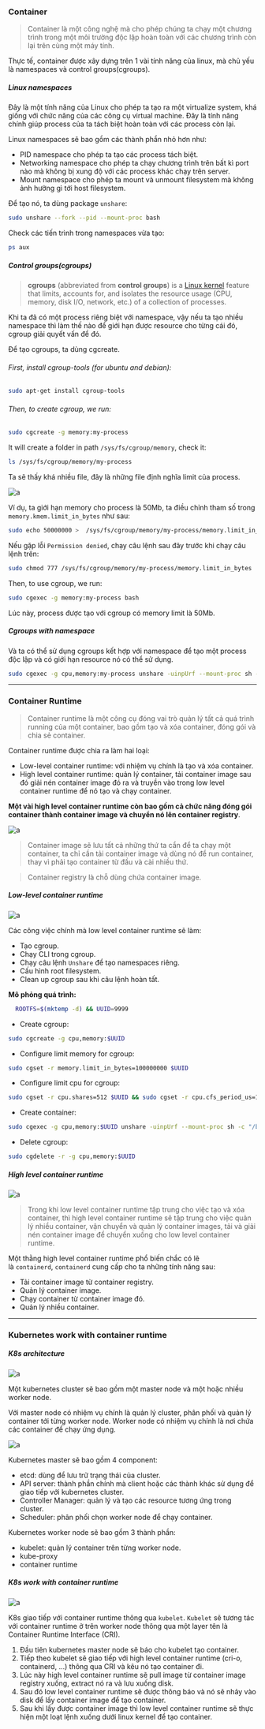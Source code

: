 ### Container

> Container là một công nghệ mà cho phép chúng ta chạy một chương trình trong một môi trường độc lập hoàn toàn với các chương trình còn lại trên cùng một máy tính.

Thực tế, container được xây dựng trên 1 vài tính năng của linux, mà chủ yếu là namespaces và control groups(cgroups).

##### Linux namespaces

Đây là một tính năng của Linux cho phép ta tạo ra một virtualize system, khá giống với chức năng của các công cụ virtual machine. Đây là tính năng chính giúp process của ta tách biệt hoàn toàn với các process còn lại.

Linux namespaces sẽ bao gồm các thành phần nhỏ hơn như:

- PID namespace cho phép ta tạo các process tách biệt.
- Networking namespace cho phép ta chạy chương trình trên bất kì port nào mà không bị xung độ với các process khác chạy trên server.
- Mount namespace cho phép ta mount và unmount filesystem mà không ảnh hưởng gì tới host filesystem.

Để tạo nó, ta dùng package `unshare`:

```bash
sudo unshare --fork --pid --mount-proc bash
```

Check các tiến trình trong namespaces vừa tạo:

```bash
ps aux
```

##### Control groups(cgroups)

> **cgroups** (abbreviated from **control groups**) is a [Linux kernel](https://en.wikipedia.org/wiki/Linux_kernel "Linux kernel") feature that limits, accounts for, and isolates the resource usage (CPU, memory, disk I/O, network, etc.) of a collection of processes.

Khi ta đã có một process riêng biệt với namespace, vậy nếu ta tạo nhiều namespace thì làm thế nào để giới hạn được resource cho từng cái đó, cgroup giải quyết vấn đề đó.

Để tạo cgroups, ta dùng cgcreate.

###### First, install cgroup-tools (for ubuntu and debian):

```bash
sudo apt-get install cgroup-tools
```

###### Then, to create cgroup, we run:

```bash
sudo cgcreate -g memory:my-process
```

It will create a folder in path `/sys/fs/cgroup/memory`, check it:

```bash
ls /sys/fs/cgroup/memory/my-process
```

Ta sẽ thấy khá nhiều file, đây là những file định nghĩa limit của process.

<img src="images/cgroup_myprocess.PNG" title="" alt="a" data-align="center">

Ví dụ, ta giới hạn memory cho process là 50Mb, ta điều chỉnh tham số trong `memory.kmem.limit_in_bytes` như sau:

```bash
sudo echo 50000000 >  /sys/fs/cgroup/memory/my-process/memory.limit_in_bytes
```

Nếu gặp lỗi `Permission denied`, chạy câu lệnh sau đây trước khi chạy câu lệnh trên:

```bash
sudo chmod 777 /sys/fs/cgroup/memory/my-process/memory.limit_in_bytes
```

Then, to use cgroup, we run:

```bash
sudo cgexec -g memory:my-process bash
```

Lúc này, process được tạo với cgroup có memory limit là 50Mb.

##### Cgroups with namespace

Và ta có thể sử dụng cgroups kết hợp với namespace để tạo một process độc lập và có giới hạn resource nó có thể sử dụng.

```bash
sudo cgexec -g cpu,memory:my-process unshare -uinpUrf --mount-proc sh -c "/bin/hostname my-process && chroot mktemp -d /bin/sh"
```

---

### Container Runtime

> Container runtime là một công cụ đóng vai trò quản lý tất cả quá trình running của một container, bao gồm tạo và xóa container, đóng gói và chia sẻ container.

Container runtime được chia ra làm hai loại:

- Low-level container runtime: với nhiệm vụ chính là tạo và xóa container.
- High level container runtime: quản lý container, tải container image sau đó giải nén container image đó ra và truyền vào trong low level container runtime để nó tạo và chạy container.

**Một vài high level container runtime còn bao gồm cả chức năng đóng gói container thành container image và chuyển nó lên container registry**.

<img title="" src="images/container_runtime.png" alt="a" data-align="center">

> Container image sẽ lưu tất cả những thứ ta cần để ta chạy một container, ta chỉ cần tải container image và dùng nó để run container, thay vì phải tạo container từ đầu và cài nhiều thứ.

> Container registry là chỗ dùng chứa container image.

##### Low-level container runtime

<img title="" src="images/low_level_container_runtime.png" alt="a" data-align="center">

Các công việc chính mà low level container runtime sẽ làm:

- Tạo cgroup.
- Chạy CLI trong cgroup.
- Chạy câu lệnh `Unshare` để tạo namespaces riêng.
- Cấu hình root filesystem.
- Clean up cgroup sau khi câu lệnh hoàn tất.

**Mô phỏng quá trình:**

```bash
  ROOTFS=$(mktemp -d) && UUID=9999
```

- Create cgroup:

```bash
sudo cgcreate -g cpu,memory:$UUID
```

- Configure limit memory for cgroup:

```bash
sudo cgset -r memory.limit_in_bytes=100000000 $UUID
```

- Configure limit cpu for cgroup:

```bash
sudo cgset -r cpu.shares=512 $UUID && sudo cgset -r cpu.cfs_period_us=1000000 $UUID && sudo cgset -r cpu.cfs_quota_us=2000000 $UUID
```

- Create container:

```bash
sudo cgexec -g cpu,memory:$UUID unshare -uinpUrf --mount-proc sh -c "/bin/hostname $UUID && chroot $ROOTFS /bin/sh"
```

- Delete cgroup:

```bash
sudo cgdelete -r -g cpu,memory:$UUID
```

##### High level container runtime

<img src="images/high_level_container_runtime.png" title="" alt="a" data-align="center">

> Trong khi low level container runtime tập trung cho việc tạo và xóa container, thì high level container runtime sẽ tập trung cho việc quản lý nhiều container, vận chuyển và quản lý container images, tải và giải nén container image để chuyển xuống cho low level container runtime.

Một thằng high level container runtime phổ biến chắc có lẽ là `containerd`, `containerd` cung cấp cho ta những tính năng sau:

- Tải container image từ container registry.
- Quản lý container image.
- Chạy container từ container image đó.
- Quản lý nhiều container.

---

### Kubernetes work with container runtime

##### K8s architecture

<img src="images/k8s_architecture.png" title="" alt="a" data-align="center">

Một kubernetes cluster sẽ bao gồm một master node và một hoặc nhiều worker node.

Với master node có nhiệm vụ chính là quản lý cluster, phân phối và quản lý container tới từng worker node. Worker node có nhiệm vụ chính là nơi chứa các container để chạy ứng dụng.

<img src="images/k8s_architecture_details.png" title="" alt="a" data-align="center">

Kubernetes master sẽ bao gồm 4 component:

- etcd: dùng để lưu trữ trạng thái của cluster.
- API server: thành phần chính mà client hoặc các thành khác sử dụng để giao tiếp với kubernetes cluster.
- Controller Manager: quản lý và tạo các resource tương ứng trong cluster.
- Scheduler: phân phối chọn worker node để chạy container.

Kubernetes worker node sẽ bao gồm 3 thành phần:

- kubelet: quản lý container trên từng worker node.
- kube-proxy
- container runtime

##### K8s work with container runtime

<img src="images/k8s_with_container_runtime.png" title="" alt="a" data-align="center">

K8s giao tiếp với container runtime thông qua `kubelet`.  `Kubelet` sẽ tương tác với container runtime ở trên worker node thông qua một layer tên là Container Runtime Interface (CRI).

1. Đầu tiên kubernetes master node sẽ báo cho kubelet tạo container.
2. Tiếp theo kubelet sẽ giao tiếp với high level container runtime (cri-o, containerd, ...) thông qua CRI và kêu nó tạo container đi.
3. Lúc này high level container runtime sẽ pull image từ container image registry xuống, extract nó ra và lưu xuống disk.
4. Sau đó low level container runtime sẽ được thông báo và nó sẽ nhảy vào disk để lấy container image để tạo container.
5. Sau khi lấy được container image thì low level container runtime sẽ thực hiện một loạt lệnh xuống dưới linux kernel để tạo container.
